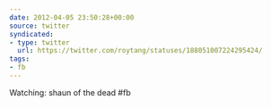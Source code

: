 ```yaml
---
date: 2012-04-05 23:50:28+00:00
source: twitter
syndicated:
- type: twitter
  url: https://twitter.com/roytang/statuses/188051007224295424/
tags:
- fb
---
```


Watching: shaun of the dead #fb